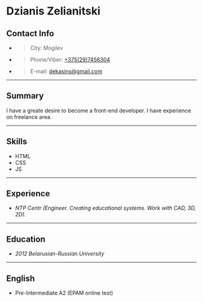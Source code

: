 # Dzianis Zelianitski

## Contact Info

* > City: Mogilev
* > Phone/Viber: [+375(29)7456304](tel:+375297456304)
* > E-mail: [dekasins@gmail.com](dekasins@gmail.com)

---

## Summary

I have a greate desire to become a front-end developer. I have experience on freelance area.

---

## Skills

* HTML
* CSS
* JS

---

## Experience
* *NTP Centr (Engineer. Creating educational systems. Work with CAD, 3D, 2D).*

---

## Education

* *2012 Belarusian-Russian University* 

----

## English
* Pre-Intermediate A2 (EPAM online test)
